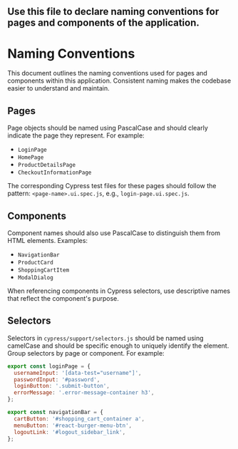 ## Use this file to declare naming conventions for pages and components of the application.

# Naming Conventions

This document outlines the naming conventions used for pages and components within this application. Consistent naming makes the codebase easier to understand and maintain.

## Pages

Page objects should be named using PascalCase and should clearly indicate the page they represent. For example:

* `LoginPage`
* `HomePage`
* `ProductDetailsPage`
* `CheckoutInformationPage`

The corresponding Cypress test files for these pages should follow the pattern: `<page-name>.ui.spec.js`, e.g., `login-page.ui.spec.js`.

## Components

Component names should also use PascalCase to distinguish them from HTML elements. Examples:

* `NavigationBar`
* `ProductCard`
* `ShoppingCartItem`
* `ModalDialog`

When referencing components in Cypress selectors, use descriptive names that reflect the component's purpose.

## Selectors

Selectors in `cypress/support/selectors.js` should be named using camelCase and should be specific enough to uniquely identify the element. Group selectors by page or component. For example:

```javascript
export const loginPage = {
  usernameInput: '[data-test="username"]',
  passwordInput: '#password',
  loginButton: '.submit-button',
  errorMessage: '.error-message-container h3',
};

export const navigationBar = {
  cartButton: '#shopping_cart_container a',
  menuButton: '#react-burger-menu-btn',
  logoutLink: '#logout_sidebar_link',
};